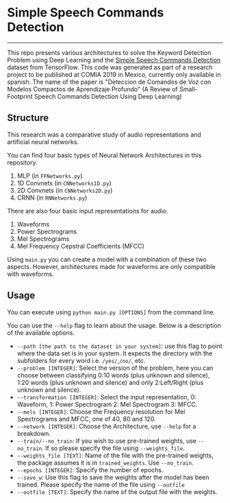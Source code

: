# Simple Speech Commands Detection
---

This repo presents various architectures to solve the Keyword Detection Problem using Deep Learning and the [Simple Speech Commands Detection](http://download.tensorflow.org/data/speech_commands_v0.02.tar.gz) dataset from TensorFlow.
This code was generated as part of a research project to be published at COMIA 2019 in Mexico, currently only available in spanish.
The name of the paper is "Deteccion de Comandos de Voz con Modelos Compactos de Aprendizaje Profundo" (A Review of Small-Footprint Speech Commands Detection Using Deep Learning)


## Structure

This research was a comparative study of audio representations and artificial neural networks.

You can find four basic types of Neural Network Architectures in this repository.

1. MLP (in `FFNetworks.py`)
1. 1D Convnets (in `CNNetworks1D.py`)
1. 2D Convnets (in `CNNetworks2D.py`)
1. CRNN (in `RNNetworks.py`)

There are also four basic input representations for audio.

1. Waveforms
1. Power Spectrograms
1. Mel Spectrograms
1. Mel Frequency Cepstral Coefficients (MFCC)

Using `main.py` you can create a model with a combination of these two aspects. However, architectures made for waveforms are only compatible with waveforms.

## Usage

You can execute using `python main.py [OPTIONS]` from the command line.

You can use the `--help` flag to learn about the usage. Below is a description of the available options.

* `--path [the path to the dataset in your system]`: use this flag to point where the data set is in your system. It expects the directory with the subfolders for every word i.e. `/yes/`,`/no/`, etc.
* `--problem [INTEGER]`: Select the version of the problem, here you can choose between classifying 0:10 words (plus unknown and silence), 1:20 words (plus unknown and silence) and only 2:Left/Right (plus unknown and silence).
* `--transformation [INTEGER]`: Select the input representation, 0: Waveform, 1: Power Spectrogram 2: Mel Spectrogram 3: MFCC.
* `--mels [INTEGER]`: Choose the Frequency resolution for Mel Spectrograms and MFCC, one of 40, 80 and 120.
* `--network [INTEGER]`: Choose the Architecture, use `--help` for a breakdown.
* `--train/--no_train`:  If you wish to use pre-trained weights, use `--no_train`. If so please specify the file using `--weights_file`.
* `--weights_file [TEXT]`: Name of the file with the pre-trained weights, the package assumes it is in `trained_weights`. Use `--no_train`.
* `--epochs [INTEGER]`: Specify the number of epochs.
* `--save_w`: Use this flag to save the weights after the model has been trained. Please specify the name of the file using `--outfile`
* `--outfile [TEXT]`: Specify the name of the output file with the weights.
